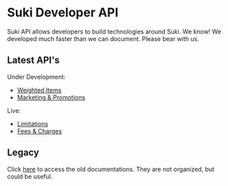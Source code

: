 # Suki Developer API

Suki API allows developers to build technologies around Suki. We know! We developed much faster than we can document. Please bear with us.

## Latest API's

Under Development:

- [Weighted Items](vendor/weighted.md)
- [Marketing & Promotions](marketing/index.md)

Live:

- [Limitations](vendor/limit_quantity.md)
- [Fees & Charges](vendor/fees.md)

## Legacy

Click [here](legacy.md) to access the old documentations. They are not organized, but could be useful.
